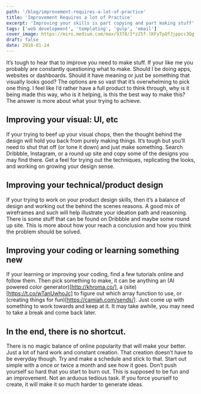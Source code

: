 ```yaml
---
path: '/blog/improvement-requires-a-lot-of-practice'
title: 'Improvement Requires a lot of Practice'
excerpt: 'Improving your skills is part copying and part making stuff'
tags: ['web development', 'templating', 'gulp', 'email']
cover_image: https://miro.medium.com/max/9378/1*z25f-lKFyTpQfJjppcc3Qg.jpeg
draft: false
date: 2018-01-24
---
```


It’s tough to hear that to improve you need to make stuff. If your like me you probably are constantly questioning what to make. Should I be doing apps, websites or dashboards. Should it have meaning or just be something that visually looks good? The options are so vast that it’s overwhelming to pick one thing. I feel like I’d rather have a full product to think through, why is it being made this way, who is it helping, is this the best way to make this? The answer is more about what your trying to achieve.

## Improving your visual: UI, etc

If your trying to beef up your visual chops, then the thought behind the design will hold you back from purely making things. It’s tough but you’ll need to shut that off (or tone it down) and just make something. Search Dribbble, Instagram, or a round up site and copy some of the designs you may find there. Get a feel for trying out the techniques, replicating the looks, and working on growing your design sense.

## Improving your technical/product design

If your trying to work on your product design skills, then it’s a balance of design and working out the behind the scenes reasons. A good mix of wireframes and such will help illustrate your ideation path and reasoning. There is some stuff that can be found on Dribbble and maybe some round up site. This is more about how your reach a conclusion and how you think the problem should be solved.

## Improving your coding or learning something new

If your learning or improving your coding, find a few tutorials online and follow them. Then pick something to make, it can be anything an (AI powered color generator)[http://khroma.co/], a (site)[https://t.co/wTanUwhoJc] to figure out which array function to use, or (creating things for fun)[https://camiah.com/sends/]. Just come up with something to work towards and keep at it. It may take awhile, you may need to take a break and come back later.

## In the end, there is no shortcut.

There is no magic balance of online popularity that will make your better. Just a lot of hard work and constant creation. That creation doesn’t have to be everyday though. Try and make a schedule and stick to that. Start out simple with a once or twice a month and see how it goes. Don’t push yourself so hard that you start to burn out. This is supposed to be fun and an improvement. Not an arduous tedious task. If you force yourself to create, it will make it so much harder to generate ideas.